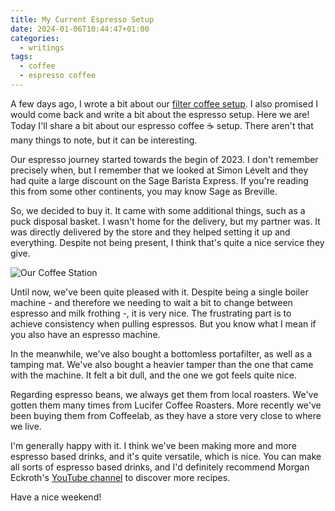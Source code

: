 ```yaml
---
title: My Current Espresso Setup
date: 2024-01-06T10:44:47+01:00
categories:
  - writings
tags:
  - coffee
  - espresso coffee
---
```


A few days ago, I wrote a bit about our [filter coffee setup](/2024/01/04/current-filter-coffee-setup). I also promised I would come back and write a bit about the espresso setup. Here we are! Today I'll share a bit about our espresso coffee ☕️ setup. There aren't that many things to note, but it can be interesting.

<!--more-->

Our espresso journey started towards the begin of 2023. I don't remember precisely when, but I remember that we looked at Simon Lévelt and they had quite a large discount on the Sage Barista Express. If you're reading this from some other continents, you may know Sage as Breville.

So, we decided to buy it. It came with some additional things, such as a puck disposal basket. I wasn't home for the delivery, but my partner was. It was directly delivered by the store and they helped setting it up and everything. Despite not being present, I think that's quite a nice service they give.

![Our Coffee Station](cdn:/2024-01-coffee-station?class=fw)

Until now, we've been quite pleased with it. Despite being a single boiler machine - and therefore we needing to wait a bit to change between espresso and milk frothing -, it is very nice. The frustrating part is to achieve consistency when pulling espressos. But you know what I mean if you also have an espresso machine.

In the meanwhile, we've also bought a bottomless portafilter, as well as a tamping mat. We've also bought a heavier tamper than the one that came with the machine. It felt a bit dull, and the one we got feels quite nice.

Regarding espresso beans, we always get them from local roasters. We've gotten them many times from Lucifer Coffee Roasters. More recently we've been buying them from Coffeelab, as they have a store very close to where we live.

I'm generally happy with it. I think we've been making more and more espresso based drinks, and it's quite versatile, which is nice. You can make all sorts of espresso based drinks, and I'd definitely recommend Morgan Eckroth's [YouTube channel](https://www.youtube.com/@morgandrinkscoffee) to discover more recipes.

Have a nice weekend!
